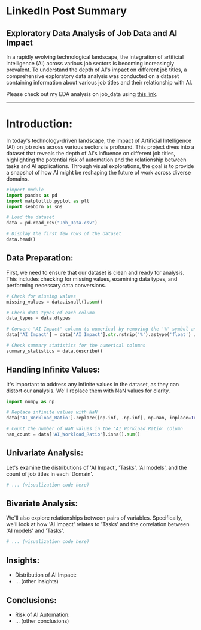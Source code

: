 
# LinkedIn Post Summary

## Exploratory Data Analysis of Job Data and AI Impact

In a rapidly evolving technological landscape, the integration of artificial intelligence (AI) across various job sectors is becoming increasingly prevalent. To understand the depth of AI's impact on different job titles, a comprehensive exploratory data analysis was conducted on a dataset containing information about various job titles and their relationship with AI.

Please check out my EDA analysis on job_data using [this link](#).

---


# Introduction:

In today's technology-driven landscape, the impact of Artificial Intelligence (AI) on job roles across various sectors is profound. 
This project dives into a dataset that reveals the depth of AI's influence on different job titles, highlighting the potential 
risk of automation and the relationship between tasks and AI applications. Through visual explorations, the goal is to provide a 
snapshot of how AI might be reshaping the future of work across diverse domains.

```python
#import module 
import pandas as pd 
import matplotlib.pyplot as plt
import seaborn as sns

# Load the dataset
data = pd.read_csv("Job_Data.csv")

# Display the first few rows of the dataset
data.head()
```

## Data Preparation:

First, we need to ensure that our dataset is clean and ready for analysis. This includes checking for missing values, examining data types, and performing necessary data conversions.

```python
# Check for missing values
missing_values = data.isnull().sum()

# Check data types of each column
data_types = data.dtypes

# Convert "AI Impact" column to numerical by removing the '%' symbol and converting to float
data['AI Impact'] = data['AI Impact'].str.rstrip('%').astype('float') / 100.0

# Check summary statistics for the numerical columns
summary_statistics = data.describe()
```

## Handling Infinite Values:

It's important to address any infinite values in the dataset, as they can distort our analysis. We'll replace them with NaN values for clarity.

```python
import numpy as np

# Replace infinite values with NaN
data['AI_Workload_Ratio'].replace([np.inf, -np.inf], np.nan, inplace=True)

# Count the number of NaN values in the 'AI_Workload_Ratio' column
nan_count = data['AI_Workload_Ratio'].isna().sum()
```

## Univariate Analysis:

Let's examine the distributions of 'AI Impact', 'Tasks', 'AI models', and the count of job titles in each 'Domain'.

```python
# ... (visualization code here)
```

## Bivariate Analysis:

We'll also explore relationships between pairs of variables. Specifically, we'll look at how 'AI Impact' relates to 'Tasks' and the correlation between 'AI models' and 'Tasks'.

```python
# ... (visualization code here)
```

## Insights:

- Distribution of AI Impact:
- ... (other insights)

## Conclusions:

- Risk of AI Automation:
- ... (other conclusions)
